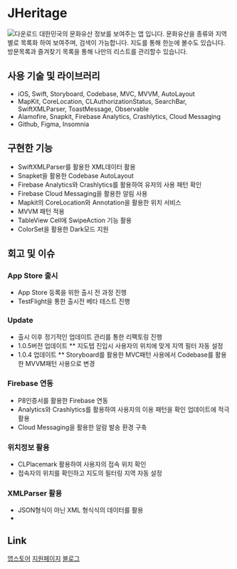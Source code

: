 # JHeritage
![다운로드](https://user-images.githubusercontent.com/83900106/157811382-bbcb7bca-30fb-4768-b8f3-8c3d65b1ada1.jpeg)
대한민국의 문화유산 정보를 보여주는 앱 입니다. 문화유산을 종류와 지역별로 목록화 하여 보여주며, 검색이 가능합니다. 지도를 통해 한눈에 볼수도 있습니다.    
방문목록과 즐겨찾기 목록을 통해 나만의 리스트를 관리할수 있습니다.

## 사용 기술 및 라이브러리
  * iOS, Swift, Storyboard, Codebase, MVC, MVVM, AutoLayout
  * MapKit, CoreLocation, CLAuthorizationStatus, SearchBar, SwiftXMLParser, ToastMessage, Observable
  * Alamofire, Snapkit, Firebase Analytics, Crashlytics, Cloud Messaging 
  * Github, Figma, Insomnia

## 구현한 기능
  * SwiftXMLParser를 활용한 XML데이터 활용
  * Snapket을 활용한 Codebase AutoLayout
  * Firebase Analytics와 Crashlytics를 활용하여 유저의 사용 패턴 확인
  * Firebase Cloud Messaging을 활용한 알림 사용
  * Mapkit의 CoreLocation와 Annotation을 활용한 위치 서비스
  * MVVM 패턴 적용
  * TableView Cell에 SwipeAction 기능 활용
  * ColorSet을 활용한 Dark모드 지원

## 회고 및 이슈
### App Store 출시
  * App Store 등록을 위한 출시 전 과정 진행
  * TestFlight을 통한 출시전 베타 테스트 진행

### Update
  * 출시 이후 정기적인 업데이트 관리를 통한 리팩토링 진행 
  * 1.0.5버전 업데이트
  ** 지도텝 진입시 사용자의 위치에 맞게 지역 필터 자동 설정
  * 1.0.4 업데이트 
  ** Storyboard를 활용한 MVC패턴 사용에서 Codebase를 활용한 MVVM패턴 사용으로 변경

### Firebase 연동
  * P8인증서를 활용한 Firebase 연동
  * Analytics와 Crashlytics를 활용하여 사용자의 이용 패턴을 확인 업데이트에 적극 활용
  * Cloud Messaging을 활용한 알람 발송 환경 구축

### 위치정보 활용
  * CLPlacemark 활용하여 사용자의 접속 위치 확인
  * 접속자의 위치를 확인하고 지도의 필터링 지역 자동 설정

### XMLParser 활용
  * JSON형식이 아닌 XML 형식식의 데이터를 활용
  * 

## Link
[앱스토어](https://apps.apple.com/kr/app/우리동네-문화유산/id1596845419)
[지원페이지](https://foamy-cloche-5c7.notion.site/1574978a39894f489ffdd4af591c9a32)
[블로그](https://teiresias.tistory.com/4)
